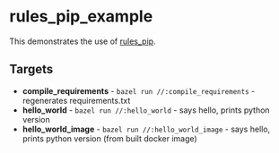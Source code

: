 # rules_pip_example

This demonstrates the use of [rules_pip](https://github.com/tmc/rules_pip).

## Targets
- **compile_requirements** -  `bazel run //:compile_requirements` - regenerates requirements.txt
- **hello_world** -  `bazel run //:hello_world` - says hello, prints python version
- **hello_world_image** -  `bazel run //:hello_world_image` - says hello, prints python version (from built docker image)
